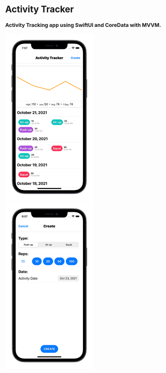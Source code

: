 # Activity Tracker

### Activity Tracking app using SwiftUI and CoreData with MVVM.

<p float="left">

<img src="Screens/Screen.png" width="280"  />
<img src="Screens/Create.png" width="280"  />

</p>